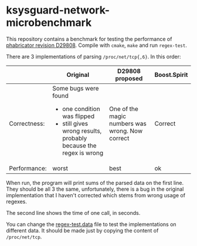 # ksysguard-network-microbenchmark

This repository contains a benchmark for testing the performance of [phabricator revision D29808](https://phabricator.kde.org/D29808).
Compile with `cmake`, `make` and run `regex-test`.

There are 3 implementations of parsing `/proc/net/tcp{,6}`. In this order:

||Original|D29808 proposed|Boost.Spirit|
|---|---|---|---|
|Correctness:|Some bugs were found<ul><li>one condition was flipped</li><li>still gives wrong results, probably because the regex is wrong</li></ul>|One of the magic numbers was wrong. Now correct|Correct|
|Performance:|worst|best|ok|

When run, the program will print sums of the parsed data on the first line. They should be all 3 the same, unfortunately, there is a bug
in the original implementation that I haven't corrected which stems from wrong usage of regexes.

The second line shows the time of one call, in seconds.

You can change the [regex-test.data](regex-test.data) file to test the implementations on different data. It should be made just by copying the content of `/proc/net/tcp`.
